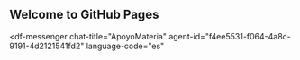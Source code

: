 ## Welcome to GitHub Pages
<script src="https://www.gstatic.com/dialogflow-console/fast/messenger/bootstrap.js?v=1"></script>
<df-messenger
  chat-title="ApoyoMateria"
  agent-id="f4ee5531-f064-4a8c-9191-4d2121541fd2"
  language-code="es"
></df-messenger>
